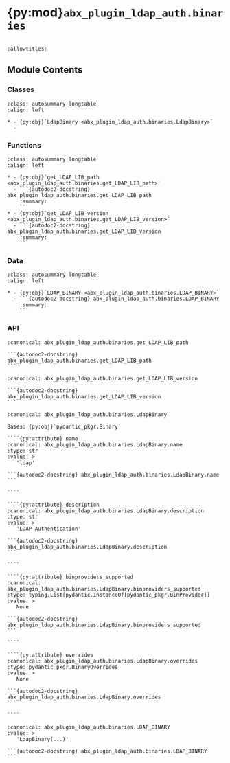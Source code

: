 # {py:mod}`abx_plugin_ldap_auth.binaries`

```{py:module} abx_plugin_ldap_auth.binaries
```

```{autodoc2-docstring} abx_plugin_ldap_auth.binaries
:allowtitles:
```

## Module Contents

### Classes

````{list-table}
:class: autosummary longtable
:align: left

* - {py:obj}`LdapBinary <abx_plugin_ldap_auth.binaries.LdapBinary>`
  -
````

### Functions

````{list-table}
:class: autosummary longtable
:align: left

* - {py:obj}`get_LDAP_LIB_path <abx_plugin_ldap_auth.binaries.get_LDAP_LIB_path>`
  - ```{autodoc2-docstring} abx_plugin_ldap_auth.binaries.get_LDAP_LIB_path
    :summary:
    ```
* - {py:obj}`get_LDAP_LIB_version <abx_plugin_ldap_auth.binaries.get_LDAP_LIB_version>`
  - ```{autodoc2-docstring} abx_plugin_ldap_auth.binaries.get_LDAP_LIB_version
    :summary:
    ```
````

### Data

````{list-table}
:class: autosummary longtable
:align: left

* - {py:obj}`LDAP_BINARY <abx_plugin_ldap_auth.binaries.LDAP_BINARY>`
  - ```{autodoc2-docstring} abx_plugin_ldap_auth.binaries.LDAP_BINARY
    :summary:
    ```
````

### API

````{py:function} get_LDAP_LIB_path(paths=())
:canonical: abx_plugin_ldap_auth.binaries.get_LDAP_LIB_path

```{autodoc2-docstring} abx_plugin_ldap_auth.binaries.get_LDAP_LIB_path
```
````

````{py:function} get_LDAP_LIB_version()
:canonical: abx_plugin_ldap_auth.binaries.get_LDAP_LIB_version

```{autodoc2-docstring} abx_plugin_ldap_auth.binaries.get_LDAP_LIB_version
```
````

`````{py:class} LdapBinary(/, **data: typing.Any)
:canonical: abx_plugin_ldap_auth.binaries.LdapBinary

Bases: {py:obj}`pydantic_pkgr.Binary`

````{py:attribute} name
:canonical: abx_plugin_ldap_auth.binaries.LdapBinary.name
:type: str
:value: >
   'ldap'

```{autodoc2-docstring} abx_plugin_ldap_auth.binaries.LdapBinary.name
```

````

````{py:attribute} description
:canonical: abx_plugin_ldap_auth.binaries.LdapBinary.description
:type: str
:value: >
   'LDAP Authentication'

```{autodoc2-docstring} abx_plugin_ldap_auth.binaries.LdapBinary.description
```

````

````{py:attribute} binproviders_supported
:canonical: abx_plugin_ldap_auth.binaries.LdapBinary.binproviders_supported
:type: typing.List[pydantic.InstanceOf[pydantic_pkgr.BinProvider]]
:value: >
   None

```{autodoc2-docstring} abx_plugin_ldap_auth.binaries.LdapBinary.binproviders_supported
```

````

````{py:attribute} overrides
:canonical: abx_plugin_ldap_auth.binaries.LdapBinary.overrides
:type: pydantic_pkgr.BinaryOverrides
:value: >
   None

```{autodoc2-docstring} abx_plugin_ldap_auth.binaries.LdapBinary.overrides
```

````

`````

````{py:data} LDAP_BINARY
:canonical: abx_plugin_ldap_auth.binaries.LDAP_BINARY
:value: >
   'LdapBinary(...)'

```{autodoc2-docstring} abx_plugin_ldap_auth.binaries.LDAP_BINARY
```

````
